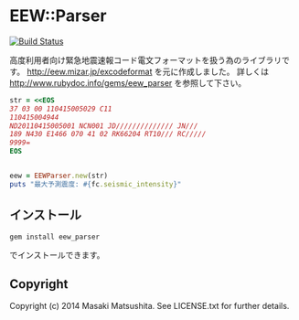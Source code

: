 # EEW::Parser

[![Build Status](https://travis-ci.org/Glasssaga/eew_parser.svg?branch=master)](https://travis-ci.org/Glasssaga/eew_parser)

高度利用者向け緊急地震速報コード電文フォーマットを扱う為のライブラリです。
http://eew.mizar.jp/excodeformat を元に作成しました。
詳しくは http://www.rubydoc.info/gems/eew_parser を参照して下さい。

```ruby
str = <<EOS
37 03 00 110415005029 C11
110415004944
ND20110415005001 NCN001 JD////////////// JN///
189 N430 E1466 070 41 02 RK66204 RT10/// RC/////
9999=
EOS


eew = EEWParser.new(str)
puts "最大予測震度: #{fc.seismic_intensity}"
```

## インストール

```
gem install eew_parser
```

でインストールできます。

## Copyright

Copyright (c) 2014 Masaki Matsushita. See LICENSE.txt for
further details.
